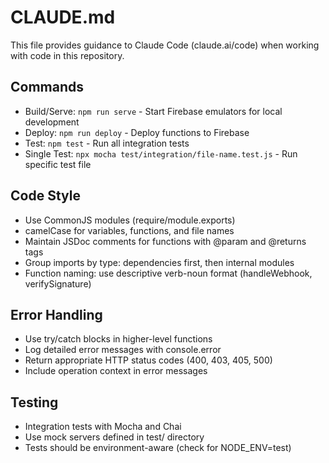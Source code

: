 # CLAUDE.md

This file provides guidance to Claude Code (claude.ai/code) when working with code in this repository.

## Commands
- Build/Serve: `npm run serve` - Start Firebase emulators for local development
- Deploy: `npm run deploy` - Deploy functions to Firebase
- Test: `npm test` - Run all integration tests
- Single Test: `npx mocha test/integration/file-name.test.js` - Run specific test file

## Code Style
- Use CommonJS modules (require/module.exports)
- camelCase for variables, functions, and file names
- Maintain JSDoc comments for functions with @param and @returns tags
- Group imports by type: dependencies first, then internal modules
- Function naming: use descriptive verb-noun format (handleWebhook, verifySignature)

## Error Handling
- Use try/catch blocks in higher-level functions
- Log detailed error messages with console.error
- Return appropriate HTTP status codes (400, 403, 405, 500)
- Include operation context in error messages

## Testing
- Integration tests with Mocha and Chai
- Use mock servers defined in test/ directory
- Tests should be environment-aware (check for NODE_ENV=test)